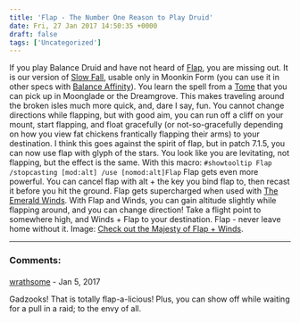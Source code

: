 ```yaml
---
title: 'Flap - The Number One Reason to Play Druid'
date: Fri, 27 Jan 2017 14:50:35 +0000
draft: false
tags: ['Uncategorized']
---
```


If you play Balance Druid and have not heard of [Flap](http://www.wowhead.com/spell=164862/flap), you are missing out. It is our version of [Slow Fall](http://www.wowhead.com/spell=130/slow-fall), usable only in Moonkin Form (you can use it in other specs with [Balance Affinity](http://www.wowhead.com/spell=197632/balance-affinity)). You learn the spell from a [Tome](http://www.wowhead.com/item=136794/tome-of-the-wilds-flap) that you can pick up in Moonglade or the Dreamgrove. This makes traveling around the broken isles much more quick, and, dare I say, fun. You cannot change directions while flapping, but with good aim, you can run off a cliff on your mount, start flapping, and float gracefully (or not-so-gracefully depending on how you view fat chickens frantically flapping their arms) to your destination. I think this goes against the spirit of flap, but in patch 7.1.5, you can now use flap with glyph of the stars. You look like you are levitating, not flapping, but the effect is the same. With this macro: `#showtooltip Flap /stopcasting [mod:alt] /use [nomod:alt]Flap` Flap gets even more powerful. You can cancel flap with alt + the key you bind flap to, then recast it before you hit the ground. Flap gets supercharged when used with [The Emerald Winds](http://www.wowhead.com/item=139773/emerald-winds). With Flap and Winds, you can gain altitude slightly while flapping around, and you can change direction! Take a flight point to somewhere high, and Winds + Flap to your destination. Flap - never leave home without it. Image: [Check out the Majesty of Flap + Winds](http://imgur.com/EawakIe).

---
### Comments:
#### 
[wrathsome](https://coffeecakesandcrits.wordpress.com/ "wrathofkublakhan@yahoo.com") - <time datetime="2017-01-27 13:47:43">Jan 5, 2017</time>

Gadzooks! That is totally flap-a-licious! Plus, you can show off while waiting for a pull in a raid; to the envy of all.
<br>